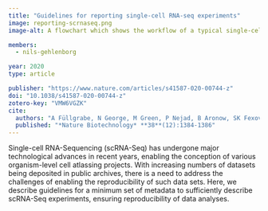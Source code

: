 ```yaml
---
title: "Guidelines for reporting single-cell RNA-seq experiments"
image: reporting-scrnaseq.png
image-alt: A flowchart which shows the workflow of a typical single-cell RNA-seq experiment.

members:
  - nils-gehlenborg

year: 2020
type: article

publisher: "https://www.nature.com/articles/s41587-020-00744-z"
doi: "10.1038/s41587-020-00744-z"
zotero-key: "VMW6VGZK"
cite:
  authors: "A Füllgrabe, N George, M Green, P Nejad, B Aronow, SK Fexova, C Fischer, MA Freeberg, L Huerta, N Morrison, RH Scheuermann, D Taylor, N Vasilevsky, L Clarke, N Gehlenborg, J Kent, J Marioni, S Teichmann, A Brazma, I Papatheodorou"
  published: "*Nature Biotechnology* **38**(12):1384-1386"
---
```

Single-cell RNA-Sequencing (scRNA-Seq) has undergone major technological advances in recent years, enabling the conception of various organism-level cell atlassing projects. With increasing numbers of datasets being deposited in public archives, there is a need to address the challenges of enabling the reproducibility of such data sets. Here, we describe guidelines for a minimum set of metadata to sufficiently describe scRNA-Seq experiments, ensuring reproducibility of data analyses.